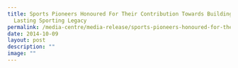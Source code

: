 ```yaml
---
title: Sports Pioneers Honoured For Their Contribution Towards Building A
  Lasting Sporting Legacy
permalink: /media-centre/media-release/sports-pioneers-honoured-for-their-contribution-towards-building/
date: 2014-10-09
layout: post
description: ""
image: ""
---
```

